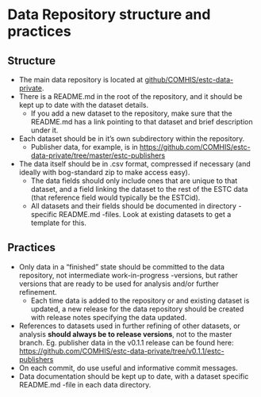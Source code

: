 # Data Repository structure and practices

## Structure
* The main data repository is located at [github/COMHIS/estc-data-private](https://github.com/COMHIS/estc-data-private).
* There is a README.md in the root of the repository, and it should be kept up to date with the dataset details.
  * If you add a new dataset to the repository, make sure that the README.md has a link pointing to that dataset and brief description under it.
* Each dataset should be in it’s own subdirectory within the repository.
  * Publisher data, for example, is in https://github.com/COMHIS/estc-data-private/tree/master/estc-publishers 
* The data itself should be in .csv format, compressed  if necessary (and ideally with bog-standard zip to make access easy).
  * The data fields should only include ones that are unique to that dataset, and a field linking the dataset to the rest of the ESTC data (that reference field would typically be the ESTCid).
  * All datasets and their fields should be documented in directory -specific README.md -files. Look at existing datasets to get a template for this.

## Practices
* Only data in a “finished” state should be committed to the data repository, not intermediate work-in-progress -versions, but rather versions that are ready to be used for analysis and/or further refinement.
  * Each time data is added to the repository or and existing dataset is updated, a new release for the data repository should be created with release notes specifying the data updated.
* References to datasets used in further refining of other datasets, or analysis **should always be to release versions**, not to the master branch. Eg. publisher data in the v0.1.1 release can be found here: https://github.com/COMHIS/estc-data-private/tree/v0.1.1/estc-publishers 
* On each commit, do use useful and informative commit messages.
* Data documentation should be kept up to date, with a dataset specific README.md -file in each data directory.

